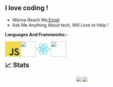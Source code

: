 I love coding !
---

- Wanna Reach Me,[Email](mailto:sumit894sumit@gmail.com)
- Ask Me Anything About tech, Will Love to Help ! 

**Languages And Frameworks:-**

<img src="https://raw.githubusercontent.com/github/explore/80688e429a7d4ef2fca1e82350fe8e3517d3494d/topics/javascript/javascript.png" width="50" height="50" align="left">

<img src="https://user-images.githubusercontent.com/78703736/164985211-32c71606-48ad-45ee-aa10-5b19b3eaf101.png" width="50" height="50" align="left">
<img src="https://raw.githubusercontent.com/github/explore/80688e429a7d4ef2fca1e82350fe8e3517d3494d/topics/react/react.png" width="50" height="50" align="left">
<img src="https://www.drupal.org/files/project-images/bootstrap-stack.png" width="50" height="50" align="left">
<!-- <img src="" width="50" height="50" align="left">
<img src="" width="50" height="50" align="left"> -->


<br/>
<br/>

## 📈 Stats

<p align="center">

  <img width="48%" src="https://github-readme-stats.vercel.app/api?username=SumitMish23&show_icons=true&theme=dracula" />
  <img width="48%" src="https://github-readme-streak-stats.herokuapp.com/?user=SumitMish23&theme=dracula" />
</p>
